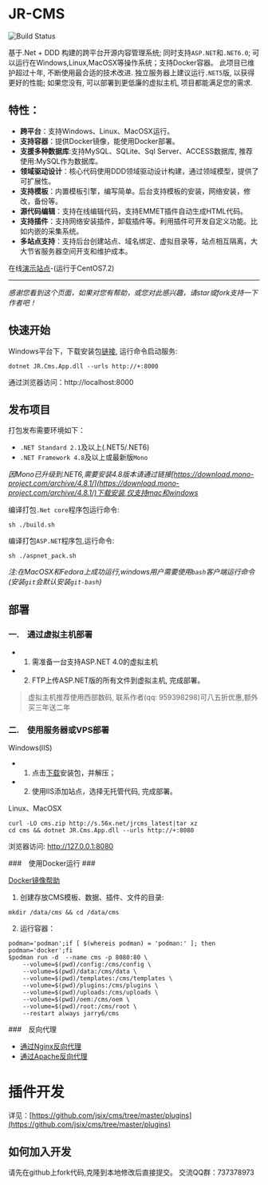﻿# JR-CMS #

![Build Status](https://cloud.drone.io/api/badges/ixre/cms/status.svg)

基于.Net + DDD 构建的跨平台开源内容管理系统; 同时支持`ASP.NET`和`.NET6.0`; 可以运行在Windows,Linux,MacOSX等操作系统；支持Docker容器。
此项目已维护超过十年, 不断使用最合适的技术改进. 独立服务器上建议运行`.NET5`版, 以获得更好的性能; 如果您没有, 可以部署到更低廉的虚拟主机,
项目都能满足您的需求. 

## 特性：

- **跨平台**：支持Windows、Linux、MacOSX运行。
- **支持容器**：提供Docker镜像，能使用Docker部署。
- **支援多种数据库**:支持MySQL、SQLite、Sql Server、ACCESS数据库, 推荐使用:MySQL作为数据库。
- **领域驱动设计**：核心代码使用DDD领域驱动设计构建，通过领域模型，提供了可扩展性。
- **支持模板**：内置模板引擎，编写简单。后台支持模板的安装，网络安装，修改，备份等。
- **源代码编辑**：支持在线编辑代码，支持EMMET插件自动生成HTML代码。
- **支持插件**：支持网络安装插件，卸载插件等。利用插件可开发自定义功能。比如内嵌的采集系统。
- **多站点支持**：支持后台创建站点、域名绑定、虚拟目录等，站点相互隔离，大大节省服务器空间开支和维护成本。

在线[演示站点](http://www.cms.to2.net)-(运行于CentOS7.2) 

------------------------------------------------------------------------
*感谢您看到这个页面，如果对您有帮助，或您对此感兴趣，请star或fork支持一下作者吧！*


## 快速开始

Windows平台下，下载安装包[链接](http://s.56x.net/jrcms_latest), 运行命令启动服务:
```
dotnet JR.Cms.App.dll --urls http://+:8000
```
通过浏览器访问：http://localhost:8000

## 发布项目

打包发布需要环境如下：

- `.NET Standard 2.1`及以上(.NET5/.NET6)
- `.NET Framework 4.8`及以上或最新版`Mono`

_因Mono已升级到.NET6,需要安装4.8版本请通过链接[https://download.mono-project.com/archive/4.8.1/](https://download.mono-project.com/archive/4.8.1/)下载安装,仅支持mac和windows_

编译打包`.Net core`程序包运行命令:
```
sh ./build.sh
```
编译打包`ASP.NET`程序包,运行命令:
```
sh ./aspnet_pack.sh
```

_注:在MacOSX和Fedora上成功运行,windows用户需要使用`bash`客户端运行命令(安装`git`会默认安装`git-bash`)_

## 部署 ##

### 一.　通过虚拟主机部署

- 1. 需准备一台支持ASP.NET 4.0的虚拟主机
- 2. FTP上传ASP.NET版的所有文件到虚拟主机, 完成部署。

> 虚拟主机推荐使用西部数码, 联系作者(qq: 959398298)可八五折优惠,额外买三年送二年

### 二.　使用服务器或VPS部署

Windows(IIS)
 
- 1. 点击[下载](http://s.56x.net/jrcms_latest)安装包，并解压；
- 2. 使用IIS添加站点，选择无托管代码, 完成部署。

Linux、MacOSX
```
curl -LO cms.zip http://s.56x.net/jrcms_latest|tar xz
cd cms && dotnet JR.Cms.App.dll --urls http://+:8080
```
浏览器访问: http://127.0.0.1:8080

###　使用Docker运行 ###

[Docker镜像帮助](https://hub.docker.com/r/jarry6/cms)

1. 创建存放CMS模板、数据、插件、文件的目录:
```
mkdir /data/cms && cd /data/cms
```

2. 运行容器：
```
podman='podman';if [ $(whereis podman) = 'podman:' ]; then podman='docker';fi
$podman run -d  --name cms -p 8080:80 \
    --volume=$(pwd)/config:/cms/config \
    --volume=$(pwd)/data:/cms/data \
    --volume=$(pwd)/templates:/cms/templates \
    --volume=$(pwd)/plugins:/cms/plugins \
    --volume=$(pwd)/uploads:/cms/uploads \
    --volume=$(pwd)/oem:/cms/oem \
    --volume=$(pwd)/root:/cms/root \
    --restart always jarry6/cms
```

###　反向代理

- [通过Nginx反向代理](doc/nginx-proxy.md)
- [通过Apache反向代理](doc/apache-proxy.md)

# 插件开发 #
详见：[https://github.com/jsix/cms/tree/master/plugins](https://github.com/jsix/cms/tree/master/plugins)

## 如何加入开发 ##

请先在github上fork代码,克隆到本地修改后直接提交。 交流QQ群：737378973
